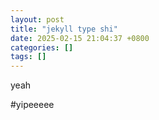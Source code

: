 ```yaml
---
layout: post
title: "jekyll type shi"
date: 2025-02-15 21:04:37 +0800
categories: []
tags: []
---
```


yeah

#yipeeeee